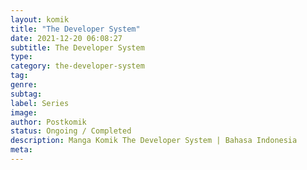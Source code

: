 ```yaml
---
layout: komik
title: "The Developer System"
date: 2021-12-20 06:08:27
subtitle: The Developer System
type: 
category: the-developer-system
tag: 
genre: 
subtag: 
label: Series
image: 
author: Postkomik
status: Ongoing / Completed
description: Manga Komik The Developer System | Bahasa Indonesia
meta: 
---
```

